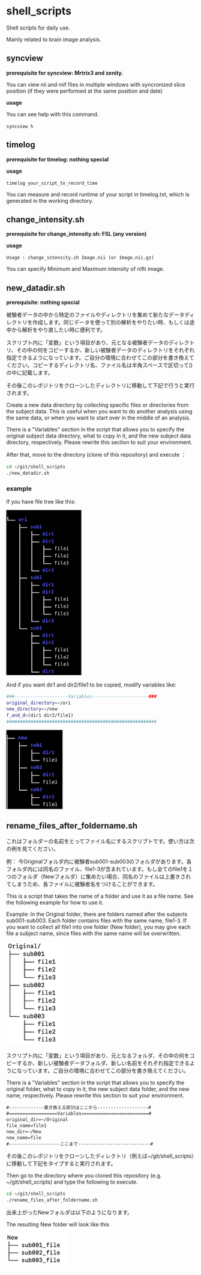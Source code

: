 # shell_scripts
Shell scripts for daily use.

Mainly related to brain image analysis.

## syncview

**prerequisite for syncview: Mrtrix3 and zenity.**

You can view nii and mif files in multiple windows with syncronized slice position (if they were performed at the same position and date)

**usage**

You can see help with this command.

```syncview h```

## timelog

**prerequisite for timelog: nothing special**

**usage**

```timelog your_script_to_record_time```

You can measure and record runtime of your script in timelog.txt, which is generated in the working directory.

## change_intensity.sh

**prerequisite for change_intensity.sh: FSL (any version)**

**usage**

```Usage : change_intensity.sh Image.nii (or Image.nii.gz)```

You can specify Minimum and Maximum intensity of nifti image.

## new_datadir.sh

**prerequisite: nothing special**


被験者データの中から特定のファイルやディレクトリを集めて新たなデータディレクトリを作成します。同じデータを使って別の解析をやりたい時、もしくは途中から解析をやり直したい時に便利です。

スクリプト内に「変数」という項目があり、元となる被験者データのディレクトリ、その中の何をコピーするか、新しい被験者データのディレクトリをそれぞれ指定できるようになっています。ご自分の環境に合わせてこの部分を書き換えてください。コピーするディレクトリ名、ファイル名は半角スペースで区切って()の中に記載します。

その後このレポジトリをクローンしたディレクトリに移動して下記で行うと実行されます。

Create a new data directory by collecting specific files or directories from the subject data. This is useful when you want to do another analysis using the same data, or when you want to start over in the middle of an analysis.

There is a "Variables" section in the script that allows you to specify the original subject data directory, what to copy in it, and the new subject data directory, respectively. Please rewrite this section to suit your environment.

After that, move to the directory (clone of this repository) and execute ：

```bash
cd ~/git/shell_scripts
./new_datadir.sh
```
### example

If you have file tree like this:

<img src="images/image_2023-07-30_11-52-31.png" width="200">

And if you want dir1 and dir2/file1 to be copied, modify variables like:

```bash
###--------------------Variables---------------------###
original_directory=~/ori
new_directory=~/new
f_and_d=(dir1 dir2/file1)
########################################################
```
<img src="images/image_2023-07-30_11-55-09.png" width="150">

## rename_files_after_foldername.sh

これはフォルダーの名前をとってファイル名にするスクリプトです。使い方は次の例を見てください。

例：
今Originalフォルダ内に被験者sub001-sub003のフォルダがあります。各フォルダ内には同名のファイル、file1-3が含まれています。もし全てのfile1を１つのフォルダ（Newフォルダ）に集めたい場合、同名のファイルは上書きされてしまうため、各ファイルに被験者名をつけることができます。

This is a script that takes the name of a folder and use it as a file name. See the following example for how to use it.

Example: In the Original folder, there are folders named after the subjects sub001-sub003. Each folder contains files with the same name, file1-3. If you want to collect all file1 into one folder (New folder), you may give each file a subject name, since files with the same name will be overwritten.


<img src="images/image230809-160540.png" width=150>

スクリプト内に「変数」という項目があり、元となるフォルダ、その中の何をコピーするか、新しい被験者データフォルダ、新しい名前をそれぞれ指定できるようになっています。ご自分の環境に合わせてこの部分を書き換えてください。

There is a "Variables" section in the script that allows you to specify the original folder, what to copy in it, the new subject data folder, and the new name, respectively. Please rewrite this section to suit your environment.

```
#-------------書き換える部分はここから-------------------#
#==================Variables=========================#
original_dir=~/Original
file_name=file1
new_dir=~/New
new_name=file
#-------------------ここまで---------------------------#
```

その後このレポジトリをクローンしたディレクトリ（例えば~/git/shell_scripts）に移動して下記をタイプすると実行されます。

Then go to the directory where you cloned this repository (e.g. ~/git/shell_scripts) and type the following to execute.

```bash
cd ~/git/shell_scripts
./rename_files_after_foldername.sh
```

出来上がったNewフォルダは以下のようになります。

The resulting New folder will look like this

<img src="images/image230809-162820.png" width=160>